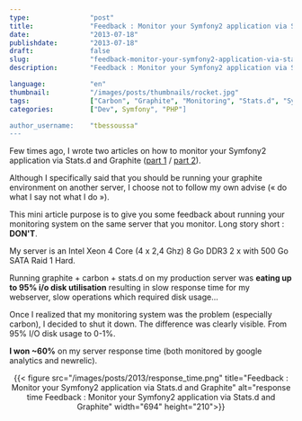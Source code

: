 ```yaml
---
type:               "post"
title:              "Feedback : Monitor your Symfony2 application via Stats.d and Graphite"
date:               "2013-07-18"
publishdate:        "2013-07-18"
draft:              false
slug:               "feedback-monitor-your-symfony2-application-via-stats-d-and-graphite"
description:        "Feedback : Monitor your Symfony2 application via Stats.d and Graphite"

language:           "en"
thumbnail:          "/images/posts/thumbnails/rocket.jpg"
tags:               ["Carbon", "Graphite", "Monitoring", "Stats.d", "Symfony", "Webperf"]
categories:         ["Dev", Symfony", "PHP"]

author_username:    "tbessoussa"
---
```


Few times ago, I wrote two articles on how to monitor your Symfony2 application via Stats.d and Graphite (<a title="Install Stats.d / Graphite on a debian server in order to monitor a Symfony2 application (1/2)" href="/fr/blog/install-stats-d-graphite-on-a-debian-server-to-monitor-a-symfony2-application-12" target="_blank">part 1</a> / <a title="Monitor your Symfony2 application via Stats.d and Graphite (2/2)" href="/fr/blog/monitor-your-symfony2-application-via-stats-d-and-graphite-22" target="_blank">part 2</a>).

Although I specifically said that you should be running your graphite environment on another server, I choose not to follow my own advise  (« do what I say not what I do »).

This mini article purpose is to give you some feedback about running your monitoring system on the same server that you monitor.
Long story short : **DON'T**.

My server is an Intel Xeon 4 Core (4 x 2,4 Ghz) 8 Go DDR3 2 x with 500 Go SATA Raid 1 Hard.

Running graphite + carbon + stats.d on my production server was **eating up to 95% i/o disk utilisation** resulting in slow response time for my webserver, slow operations which required disk usage...

Once I realized that my monitoring system was the problem (especially carbon), I decided to shut it down. The difference was clearly visible. From 95% I/O disk usage to 0-1%.

**I won ~60%** on my server response time (both monitored by google analytics and newrelic).

<div style="text-align:center;">

{{< figure src="/images/posts/2013/response_time.png" title="Feedback : Monitor your Symfony2 application via Stats.d and Graphite" alt="response time Feedback : Monitor your Symfony2 application via Stats.d and Graphite" width="694" height="210">}}
</div>